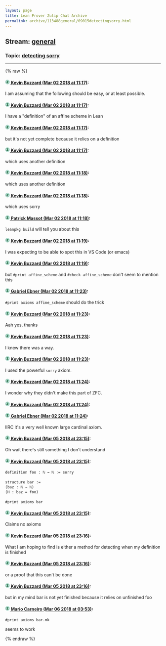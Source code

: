 ```yaml
---
layout: page
title: Lean Prover Zulip Chat Archive 
permalink: archive/113488general/09015detectingsorry.html
---
```


## Stream: [general](index.html)
### Topic: [detecting sorry](09015detectingsorry.html)

---


{% raw %}
#### [![Click to go to Zulip](../../assets/img/zulip2.png) Kevin Buzzard (Mar 02 2018 at 11:17)](https://leanprover.zulipchat.com/#narrow/stream/113488-general/topic/detecting%20sorry/near/123177763):
I am assuming that the following should be easy, or at least possible.

#### [![Click to go to Zulip](../../assets/img/zulip2.png) Kevin Buzzard (Mar 02 2018 at 11:17)](https://leanprover.zulipchat.com/#narrow/stream/113488-general/topic/detecting%20sorry/near/123177765):
I have a "definition" of an affine scheme in Lean

#### [![Click to go to Zulip](../../assets/img/zulip2.png) Kevin Buzzard (Mar 02 2018 at 11:17)](https://leanprover.zulipchat.com/#narrow/stream/113488-general/topic/detecting%20sorry/near/123177766):
but it's not yet complete because it relies on a definition

#### [![Click to go to Zulip](../../assets/img/zulip2.png) Kevin Buzzard (Mar 02 2018 at 11:17)](https://leanprover.zulipchat.com/#narrow/stream/113488-general/topic/detecting%20sorry/near/123177768):
which uses another definition

#### [![Click to go to Zulip](../../assets/img/zulip2.png) Kevin Buzzard (Mar 02 2018 at 11:18)](https://leanprover.zulipchat.com/#narrow/stream/113488-general/topic/detecting%20sorry/near/123177810):
which uses another definition

#### [![Click to go to Zulip](../../assets/img/zulip2.png) Kevin Buzzard (Mar 02 2018 at 11:18)](https://leanprover.zulipchat.com/#narrow/stream/113488-general/topic/detecting%20sorry/near/123177811):
which uses sorry

#### [![Click to go to Zulip](../../assets/img/zulip2.png) Patrick Massot (Mar 02 2018 at 11:18)](https://leanprover.zulipchat.com/#narrow/stream/113488-general/topic/detecting%20sorry/near/123177812):
`leanpkg build` will tell you about this

#### [![Click to go to Zulip](../../assets/img/zulip2.png) Kevin Buzzard (Mar 02 2018 at 11:19)](https://leanprover.zulipchat.com/#narrow/stream/113488-general/topic/detecting%20sorry/near/123177814):
I was expecting to be able to spot this in VS Code (or emacs)

#### [![Click to go to Zulip](../../assets/img/zulip2.png) Kevin Buzzard (Mar 02 2018 at 11:19)](https://leanprover.zulipchat.com/#narrow/stream/113488-general/topic/detecting%20sorry/near/123177821):
but `#print affine_scheme` and `#check affine_scheme` don't seem to mention this

#### [![Click to go to Zulip](../../assets/img/zulip2.png) Gabriel Ebner (Mar 02 2018 at 11:23)](https://leanprover.zulipchat.com/#narrow/stream/113488-general/topic/detecting%20sorry/near/123177962):
`#print axioms affine_scheme` should do the trick

#### [![Click to go to Zulip](../../assets/img/zulip2.png) Kevin Buzzard (Mar 02 2018 at 11:23)](https://leanprover.zulipchat.com/#narrow/stream/113488-general/topic/detecting%20sorry/near/123177968):
Aah yes, thanks

#### [![Click to go to Zulip](../../assets/img/zulip2.png) Kevin Buzzard (Mar 02 2018 at 11:23)](https://leanprover.zulipchat.com/#narrow/stream/113488-general/topic/detecting%20sorry/near/123177969):
I knew there was a way.

#### [![Click to go to Zulip](../../assets/img/zulip2.png) Kevin Buzzard (Mar 02 2018 at 11:23)](https://leanprover.zulipchat.com/#narrow/stream/113488-general/topic/detecting%20sorry/near/123177972):
I used the powerful `sorry` axiom.

#### [![Click to go to Zulip](../../assets/img/zulip2.png) Kevin Buzzard (Mar 02 2018 at 11:24)](https://leanprover.zulipchat.com/#narrow/stream/113488-general/topic/detecting%20sorry/near/123178001):
I wonder why they didn't make this part of ZFC.

#### [![Click to go to Zulip](../../assets/img/zulip2.png) Kevin Buzzard (Mar 02 2018 at 11:24)](https://leanprover.zulipchat.com/#narrow/stream/113488-general/topic/detecting%20sorry/near/123178022):
<close topic>

#### [![Click to go to Zulip](../../assets/img/zulip2.png) Gabriel Ebner (Mar 02 2018 at 11:24)](https://leanprover.zulipchat.com/#narrow/stream/113488-general/topic/detecting%20sorry/near/123178029):
IIRC it's a very well known large cardinal axiom.

#### [![Click to go to Zulip](../../assets/img/zulip2.png) Kevin Buzzard (Mar 05 2018 at 23:15)](https://leanprover.zulipchat.com/#narrow/stream/113488-general/topic/detecting%20sorry/near/123321180):
Oh wait there's still something I don't understand

#### [![Click to go to Zulip](../../assets/img/zulip2.png) Kevin Buzzard (Mar 05 2018 at 23:15)](https://leanprover.zulipchat.com/#narrow/stream/113488-general/topic/detecting%20sorry/near/123321186):
```
definition foo : ℕ → ℕ := sorry 

structure bar :=
(baz : ℕ → ℕ)
(H : baz = foo)

#print axioms bar 
```

#### [![Click to go to Zulip](../../assets/img/zulip2.png) Kevin Buzzard (Mar 05 2018 at 23:15)](https://leanprover.zulipchat.com/#narrow/stream/113488-general/topic/detecting%20sorry/near/123321193):
Claims no axioms

#### [![Click to go to Zulip](../../assets/img/zulip2.png) Kevin Buzzard (Mar 05 2018 at 23:16)](https://leanprover.zulipchat.com/#narrow/stream/113488-general/topic/detecting%20sorry/near/123321247):
What I am hoping to find is either a method for detecting when my definition is finished

#### [![Click to go to Zulip](../../assets/img/zulip2.png) Kevin Buzzard (Mar 05 2018 at 23:16)](https://leanprover.zulipchat.com/#narrow/stream/113488-general/topic/detecting%20sorry/near/123321248):
or a proof that this can't be done

#### [![Click to go to Zulip](../../assets/img/zulip2.png) Kevin Buzzard (Mar 05 2018 at 23:16)](https://leanprover.zulipchat.com/#narrow/stream/113488-general/topic/detecting%20sorry/near/123321253):
but in my mind bar is not yet finished because it relies on unfinished foo

#### [![Click to go to Zulip](../../assets/img/zulip2.png) Mario Carneiro (Mar 06 2018 at 03:53)](https://leanprover.zulipchat.com/#narrow/stream/113488-general/topic/detecting%20sorry/near/123330439):
```
#print axioms bar.mk
```
seems to work


{% endraw %}
